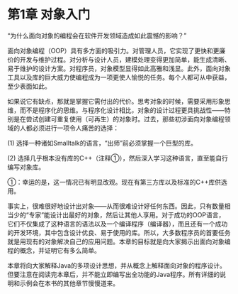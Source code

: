 # 第1章 对象入门

“为什么面向对象的编程会在软件开发领域造成如此震憾的影响？”

面向对象编程（OOP）具有多方面的吸引力。对管理人员，它实现了更快和更廉价的开发与维护过程。对分析与设计人员，建模处理变得更加简单，能生成清晰、易于维护的设计方案。对程序员，对象模型显得如此高雅和浅显。此外，面向对象工具以及库的巨大威力使编程成为一项更使人愉悦的任务。每个人都可从中获益，至少表面如此。

如果说它有缺点，那就是掌握它需付出的代价。思考对象的时候，需要采用形象思维，而不是程序化的思维。与程序化设计相比，对象的设计过程更具挑战性——特别是在尝试创建可重复使用（可再生）的对象时。过去，那些初涉面向对象编程领域的人都必须进行一项令人痛苦的选择：

(1) 选择一种诸如Smalltalk的语言，“出师”前必须掌握一个巨型的库。

(2) 选择几乎根本没有库的C++（注释①），然后深入学习这种语言，直至能自行编写对象库。

①：幸运的是，这一情况已有明显改观。现在有第三方库以及标准的C++库供选用。

事实上，很难很好地设计出对象——从而很难设计好任何东西。因此，只有数量相当少的“专家”能设计出最好的对象，然后让其他人享用。对于成功的OOP语言，它们不仅集成了这种语言的语法以及一个编译程序（编译器），而且还有一个成功的开发环境，其中包含设计优良、易于使用的库。所以，大多数程序员的首要任务就是用现有的对象解决自己的应用问题。本章的目标就是向大家揭示出面向对象编程的概念，并证明它有多么简单。

本章将向大家解释Java的多项设计思想，并从概念上解释面向对象的程序设计。但要注意在阅读完本章后，并不能立即编写出全功能的Java程序。所有详细的说明和示例会在本书的其他章节慢慢道来。
